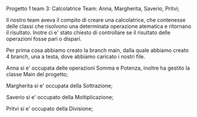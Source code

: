 Progetto 1 team 3: Calcolatrice
Team: Anna, Margherita, Saverio, Pritvi;

Il nostro team aveva il compito di creare una calcolatrice, che contenesse delle classi che risolvono una determinata operazione atematica e ritornano il risultato. Inotre ci e' stato chiesto di controllare
se il risultato delle operazioni fosse pari o dispari.

Per prima cosa abbiamo creato la branch main, dalla quale abbiamo creato 4 branch, una a testa, dove abbiamo caricato i nostri file.

Anna si e' occupata delle operazioni Somma e Potenza, inoltre ha gestito la classe Main del progetto;

Margherita si e' occupata della Sottrazione;

Saverio si e' occupato della Moltiplicazione;

Pritvi si e' occupato della Divisione;


